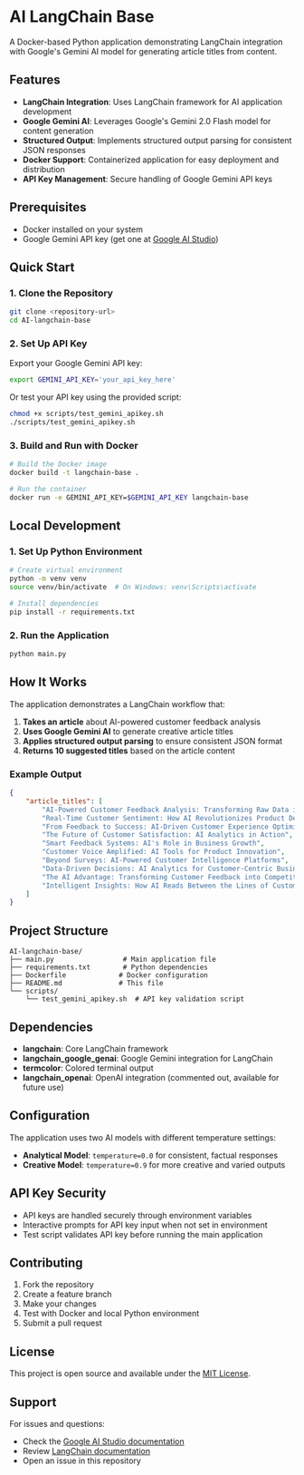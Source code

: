 # AI LangChain Base

A Docker-based Python application demonstrating LangChain integration with Google's Gemini AI model for generating article titles from content.

## Features

- **LangChain Integration**: Uses LangChain framework for AI application development
- **Google Gemini AI**: Leverages Google's Gemini 2.0 Flash model for content generation
- **Structured Output**: Implements structured output parsing for consistent JSON responses
- **Docker Support**: Containerized application for easy deployment and distribution
- **API Key Management**: Secure handling of Google Gemini API keys

## Prerequisites

- Docker installed on your system
- Google Gemini API key (get one at [Google AI Studio](https://aistudio.google.com))

## Quick Start

### 1. Clone the Repository

```bash
git clone <repository-url>
cd AI-langchain-base
```

### 2. Set Up API Key

Export your Google Gemini API key:

```bash
export GEMINI_API_KEY='your_api_key_here'
```

Or test your API key using the provided script:

```bash
chmod +x scripts/test_gemini_apikey.sh
./scripts/test_gemini_apikey.sh
```

### 3. Build and Run with Docker

```bash
# Build the Docker image
docker build -t langchain-base .

# Run the container
docker run -e GEMINI_API_KEY=$GEMINI_API_KEY langchain-base
```

## Local Development

### 1. Set Up Python Environment

```bash
# Create virtual environment
python -m venv venv
source venv/bin/activate  # On Windows: venv\Scripts\activate

# Install dependencies
pip install -r requirements.txt
```

### 2. Run the Application

```bash
python main.py
```

## How It Works

The application demonstrates a LangChain workflow that:

1. **Takes an article** about AI-powered customer feedback analysis
2. **Uses Google Gemini AI** to generate creative article titles
3. **Applies structured output parsing** to ensure consistent JSON format
4. **Returns 10 suggested titles** based on the article content

### Example Output

```json
{
    "article_titles": [
        "AI-Powered Customer Feedback Analysis: Transforming Raw Data into Actionable Insights",
        "Real-Time Customer Sentiment: How AI Revolutionizes Product Development",
        "From Feedback to Success: AI-Driven Customer Experience Optimization",
        "The Future of Customer Satisfaction: AI Analytics in Action",
        "Smart Feedback Systems: AI's Role in Business Growth",
        "Customer Voice Amplified: AI Tools for Product Innovation",
        "Beyond Surveys: AI-Powered Customer Intelligence Platforms",
        "Data-Driven Decisions: AI Analytics for Customer-Centric Businesses",
        "The AI Advantage: Transforming Customer Feedback into Competitive Edge",
        "Intelligent Insights: How AI Reads Between the Lines of Customer Feedback"
    ]
}
```

## Project Structure

```
AI-langchain-base/
├── main.py                 # Main application file
├── requirements.txt        # Python dependencies
├── Dockerfile             # Docker configuration
├── README.md              # This file
└── scripts/
    └── test_gemini_apikey.sh  # API key validation script
```

## Dependencies

- **langchain**: Core LangChain framework
- **langchain_google_genai**: Google Gemini integration for LangChain
- **termcolor**: Colored terminal output
- **langchain_openai**: OpenAI integration (commented out, available for future use)

## Configuration

The application uses two AI models with different temperature settings:

- **Analytical Model**: `temperature=0.0` for consistent, factual responses
- **Creative Model**: `temperature=0.9` for more creative and varied outputs

## API Key Security

- API keys are handled securely through environment variables
- Interactive prompts for API key input when not set in environment
- Test script validates API key before running the main application

## Contributing

1. Fork the repository
2. Create a feature branch
3. Make your changes
4. Test with Docker and local Python environment
5. Submit a pull request

## License

This project is open source and available under the [MIT License](LICENSE).

## Support

For issues and questions:
- Check the [Google AI Studio documentation](https://aistudio.google.com)
- Review [LangChain documentation](https://python.langchain.com)
- Open an issue in this repository

